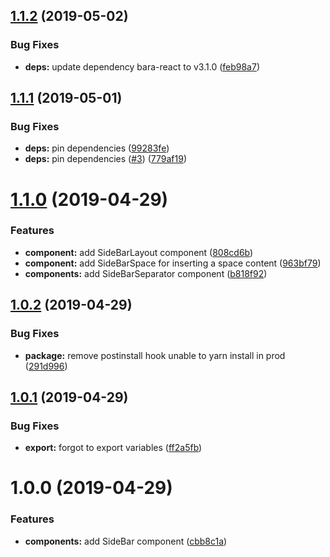## [1.1.2](https://github.com/barajs/bara-react-yofi/compare/v1.1.1...v1.1.2) (2019-05-02)


### Bug Fixes

* **deps:** update dependency bara-react to v3.1.0 ([feb98a7](https://github.com/barajs/bara-react-yofi/commit/feb98a7))

## [1.1.1](https://github.com/barajs/bara-react-yofi/compare/v1.1.0...v1.1.1) (2019-05-01)


### Bug Fixes

* **deps:** pin dependencies ([99283fe](https://github.com/barajs/bara-react-yofi/commit/99283fe))
* **deps:** pin dependencies ([#3](https://github.com/barajs/bara-react-yofi/issues/3)) ([779af19](https://github.com/barajs/bara-react-yofi/commit/779af19))

# [1.1.0](https://github.com/barajs/bara-react-yofi/compare/v1.0.2...v1.1.0) (2019-04-29)


### Features

* **component:** add SideBarLayout component ([808cd6b](https://github.com/barajs/bara-react-yofi/commit/808cd6b))
* **component:** add SideBarSpace for inserting a space content ([963bf79](https://github.com/barajs/bara-react-yofi/commit/963bf79))
* **components:** add SideBarSeparator component ([b818f92](https://github.com/barajs/bara-react-yofi/commit/b818f92))

## [1.0.2](https://github.com/barajs/bara-react-yofi/compare/v1.0.1...v1.0.2) (2019-04-29)


### Bug Fixes

* **package:** remove postinstall hook unable to yarn install in prod ([291d996](https://github.com/barajs/bara-react-yofi/commit/291d996))

## [1.0.1](https://github.com/barajs/bara-react-yofi/compare/v1.0.0...v1.0.1) (2019-04-29)


### Bug Fixes

* **export:** forgot to export variables ([ff2a5fb](https://github.com/barajs/bara-react-yofi/commit/ff2a5fb))

# 1.0.0 (2019-04-29)


### Features

* **components:** add SideBar component ([cbb8c1a](https://github.com/barajs/bara-react-yofi/commit/cbb8c1a))
